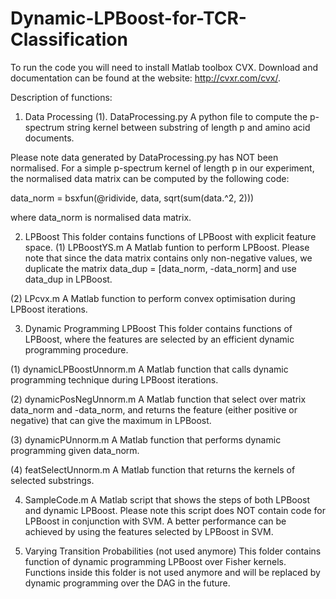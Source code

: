 # Dynamic-LPBoost-for-TCR-Classification

To run the code you will need to install Matlab toolbox CVX. Download and documentation can be found at the website: http://cvxr.com/cvx/.


Description of functions:

1. Data Processing
(1). DataProcessing.py
A python file to compute the p-spectrum string kernel between substring of length p and amino acid documents.

Please note data generated by DataProcessing.py has NOT been normalised. For a simple p-spectrum kernel of length p in our experiment, the normalised data matrix can be computed by the following code:

data_norm = bsxfun(@ridivide, data, sqrt(sum(data.^2, 2)))

where data_norm is normalised data matrix.


2. LPBoost
This folder contains functions of LPBoost with explicit feature space.
(1) LPBoostYS.m
A Matlab funtion to perform LPBoost. Please note that since the data matrix contains only non-negative values, we duplicate the matrix data_dup = [data_norm, -data_norm] and use data_dup in LPBoost.

(2) LPcvx.m
A Matlab function to perform convex optimisation during LPBoost iterations.


3. Dynamic Programming LPBoost
This folder contains functions of LPBoost, where the features are selected by an efficient dynamic programming procedure.

(1) dynamicLPBoostUnnorm.m
A Matlab function that calls dynamic programming technique during LPBoost iterations.

(2) dynamicPosNegUnnorm.m
A Matlab function that select over matrix data_norm and -data_norm, and returns the feature (either positive or negative) that can give the maximum in LPBoost.

(3) dynamicPUnnorm.m
A Matlab function that performs dynamic programming given data_norm.

(4) featSelectUnnorm.m
A Matlab function that returns the kernels of selected substrings.


4. SampleCode.m
A Matlab script that shows the steps of both LPBoost and dynamic LPBoost. Please note this script does NOT contain code for LPBoost in conjunction with SVM. A better performance can be achieved by using the features selected by LPBoost in SVM.


5. Varying Transition Probabilities (not used anymore)
This folder contains function of dynamic programming LPBoost over Fisher kernels. Functions inside this folder is not used anymore and will be replaced by dynamic programming over the DAG in the future.

